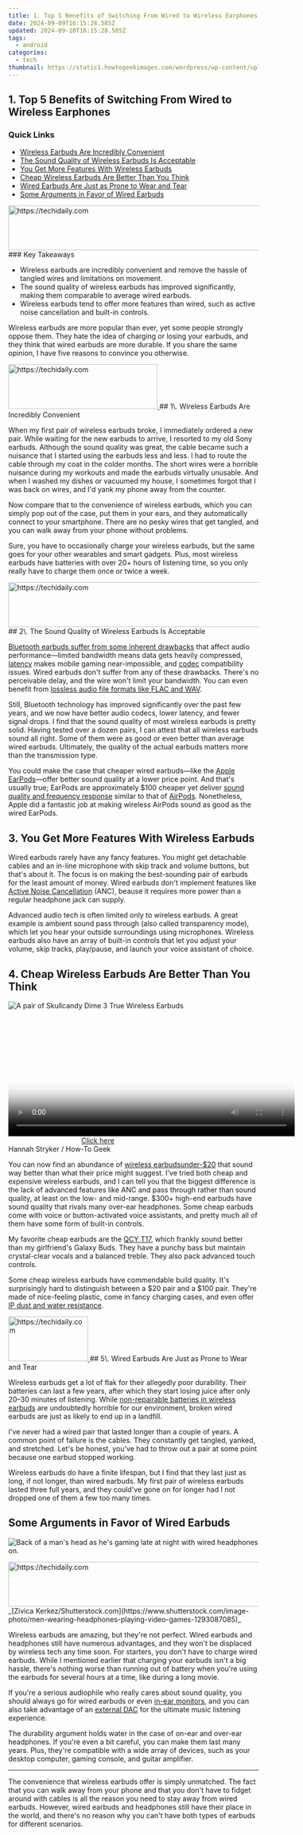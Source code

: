 ```yaml
---
title: 1. Top 5 Benefits of Switching From Wired to Wireless Earphones
date: 2024-09-09T16:15:28.585Z
updated: 2024-09-10T16:15:28.585Z
tags:
  - android
categories:
  - tech
thumbnail: https://static1.howtogeekimages.com/wordpress/wp-content/uploads/wm/2023/10/a-pair-of-marshall-motif-ii-anc-earbuds-laid-out-in-front-of-the-case-1.jpg
---
```


## 1. Top 5 Benefits of Switching From Wired to Wireless Earphones

### Quick Links

* [Wireless Earbuds Are Incredibly Convenient](https://tech-revival.techidaily.com/preparing-your-system-a-quick-guide-to-the-windows-10-creators-edition-upgrade/)
* [The Sound Quality of Wireless Earbuds Is Acceptable](https://tech-revival.techidaily.com/auto-gpt-vs-gpt-4-assessing-the-value-of-using-auto-gpt-without-advanced-capabilities/)
* [You Get More Features With Wireless Earbuds](https://ai-voice-clone.techidaily.com/2024-approved-what-is-ai-voice-over-wondershare-virbo-glossary/)
* [Cheap Wireless Earbuds Are Better Than You Think](https://extra-information.techidaily.com/ace-your-channel-prime-title-generators-for-2024/)
* [Wired Earbuds Are Just as Prone to Wear and Tear](https://extra-support.techidaily.com/in-2024-smartphone-image-editing-the-best-free-layers-and-tools-guide-top-10/)
* [Some Arguments in Favor of Wired Earbuds](https://facebook-video-share.techidaily.com/updated-2024-approved-exploring-hidden-realms-a-comprehensive-guide-to-youtubes-unlisted-videos/)

<!-- affiliate ads begin -->
<a href="https://appsumo.8odi.net/c/5597632/2123748/7443" target="_top" id="2123748">
  <img src="//a.impactradius-go.com/display-ad/7443-2123748" border="0" alt="https://techidaily.com" width="600" height="90"/>
</a>
<img height="0" width="0" src="https://appsumo.8odi.net/i/5597632/2123748/7443" style="position:absolute;visibility:hidden;" border="0" />
<!-- affiliate ads end -->
### Key Takeaways

* Wireless earbuds are incredibly convenient and remove the hassle of tangled wires and limitations on movement.
* The sound quality of wireless earbuds has improved significantly, making them comparable to average wired earbuds.
* Wireless earbuds tend to offer more features than wired, such as active noise cancellation and built-in controls.

 Wireless earbuds are more popular than ever, yet some people strongly oppose them. They hate the idea of charging or losing your earbuds, and they think that wired earbuds are more durable. If you share the same opinion, I have five reasons to convince you otherwise.

<!-- affiliate ads begin -->
<a href="https://aligracehair.sjv.io/c/5597632/2135355/19272" target="_top" id="2135355">
  <img src="//a.impactradius-go.com/display-ad/19272-2135355" border="0" alt="https://techidaily.com" width="300" height="90"/>
</a>
<img height="0" width="0" src="https://aligracehair.sjv.io/i/5597632/2135355/19272" style="position:absolute;visibility:hidden;" border="0" />
<!-- affiliate ads end -->
##  1\. Wireless Earbuds Are Incredibly Convenient

 When my first pair of wireless earbuds broke, I immediately ordered a new pair. While waiting for the new earbuds to arrive, I resorted to my old Sony earbuds. Although the sound quality was great, the cable became such a nuisance that I started using the earbuds less and less. I had to route the cable through my coat in the colder months. The short wires were a horrible nuisance during my workouts and made the earbuds virtually unusable. And when I washed my dishes or vacuumed my house, I sometimes forgot that I was back on wires, and I'd yank my phone away from the counter.

 Now compare that to the convenience of wireless earbuds, which you can simply pop out of the case, put them in your ears, and they automatically connect to your smartphone. There are no pesky wires that get tangled, and you can walk away from your phone without problems.

 Sure, you have to occasionally charge your wireless earbuds, but the same goes for your other wearables and smart gadgets. Plus, most wireless earbuds have batteries with over 20+ hours of listening time, so you only really have to charge them once or twice a week.

<!-- affiliate ads begin -->
<a href="https://appsumo.8odi.net/c/5597632/2130871/7443" target="_top" id="2130871">
  <img src="//a.impactradius-go.com/display-ad/7443-2130871" border="0" alt="https://techidaily.com" width="728" height="90"/>
</a>
<img height="0" width="0" src="https://appsumo.8odi.net/i/5597632/2130871/7443" style="position:absolute;visibility:hidden;" border="0" />
<!-- affiliate ads end -->
##  2\. The Sound Quality of Wireless Earbuds Is Acceptable

[Bluetooth earbuds suffer from some inherent drawbacks](https://media-tips.techidaily.com/bypass-the-sync-expert-techniques-for-uploading-movies-to-your-ipod-independently/) that affect audio performance—limited bandwidth means data gets heavily compressed, [latency](https://extra-guidance.techidaily.com/making-sense-of-virtual-realitys-promise-and-peril-for-2024/) makes mobile gaming near-impossible, and [codec](https://some-guidance.techidaily.com/2024-approved-strategies-for-merging-youtube-music-and-video-content-effectively/) compatibility issues. Wired earbuds don't suffer from any of these drawbacks. There's no perceivable delay, and the wire won't limit your bandwidth. You can even benefit from [lossless audio file formats like FLAC and WAV](https://instagram-clips.techidaily.com/new-2024-approved-scaling-up-instagram-videos-mobile-and-desktop-approaches/).

 Still, Bluetooth technology has improved significantly over the past few years, and we now have better audio codecs, lower latency, and fewer signal drops. I find that the sound quality of most wireless earbuds is pretty solid. Having tested over a dozen pairs, I can attest that all wireless earbuds sound all right. Some of them were as good or even better than average wired earbuds. Ultimately, the quality of the actual earbuds matters more than the transmission type.

 You could make the case that cheaper wired earbuds—like the [Apple EarPods](https://www.amazon.com/Apple-EarPods-3-5mm-Headphone-Plug/dp/B06X16Z7DZ?tag=hotoge-20&ascsubtag=UUhtgUeUpU2001445&asc%5Frefurl=https%3A%2F%2Fwww.howtogeek.com%2Freasons-never-going-back-to-wired-earbuds%2F&asc%5Fcampaign=Evergreen)—offer better sound quality at a lower price point. And that's usually true; EarPods are approximately $100 cheaper yet deliver [sound quality and frequency response](https://www.rtings.com/headphones/tools/compare/apple-earpods-vs-apple-airpods-3rd-generation-truly-wireless/406/29239?usage=19&threshold=0.10) similar to that of [AirPods](https://www.amazon.com/Apple-AirPods-Charging-Latest-Model/dp/B07PXGQC1Q?tag=hotoge-20&ascsubtag=UUhtgUeUpU2001445&asc%5Frefurl=https%3A%2F%2Fwww.howtogeek.com%2Freasons-never-going-back-to-wired-earbuds%2F&asc%5Fcampaign=Evergreen). Nonetheless, Apple did a fantastic job at making wireless AirPods sound as good as the wired EarPods.

##  3\. You Get More Features With Wireless Earbuds

 Wired earbuds rarely have any fancy features. You might get detachable cables and an in-line microphone with skip track and volume buttons, but that's about it. The focus is on making the best-sounding pair of earbuds for the least amount of money. Wired earbuds don't implement features like [Active Noise Cancellation](https://facebook-clips.techidaily.com/updated-step-by-step-sharing-twitch-on-your-fb-page-for-2024/) (ANC), beause it requires more power than a regular headphone jack can supply.

 Advanced audio tech is often limited only to wireless earbuds. A great example is ambient sound pass through (also called transparency mode), which let you hear your outside surroundings using microphones. Wireless earbuds also have an array of built-in controls that let you adjust your volume, skip tracks, play/pause, and launch your voice assistant of choice.

##  4\. Cheap Wireless Earbuds Are Better Than You Think

![A pair of Skullcandy Dime 3 True Wireless Earbuds](https://static1.howtogeekimages.com/wordpress/wp-content/uploads/2023/11/a-pair-of-skullcandy-dime-3-true-wireless-earbuds-1jpg_53263481685_o.jpg) 

<!-- affiliate ads begin -->
<span id="1983472">
					<video width="576" height="240" style="cursor:pointer"
           poster="//a.impactradius-go.com/display-clicktoplayimage/1983472.png"
           onclick="if(!this.playClicked){this.play();this.setAttribute('controls',true);this.playClicked=true;}">
	   <source src="//a.impactradius-go.com/display-ad/22993-1983472">
	   <img src="//a.impactradius-go.com/display-clicktoplayimage/1983472.png" style="border: none; height: 100%; width: 100%; object-fit: contain">
	</video>
	<div style="width:360px;text-align:center"><a href="javascript:window.open(decodeURIComponent('https%3A%2F%2Fhomestyler.sjv.io%2Fc%2F5597632%2F1983472%2F22993'), '_blank');void(0);">Click here</a></div>
</span>
<img height="0" width="0" src="https://imp.pxf.io/i/5597632/1983472/22993" style="position:absolute;visibility:hidden;" border="0" />
<!-- affiliate ads end -->
Hannah Stryker / How-To Geek

 You can now find an abundance of [wireless earbuds](https://win-forum.techidaily.com/manual-methods-for-deleting-crash-dumps-in-windows/)[under-$20](https://screen-mirror.techidaily.com/recommended-best-applications-for-mirroring-your-oppo-reno-8t-screen-drfone-by-drfone-android/) that sound way better than what their price might suggest. I've tried both cheap and expensive wireless earbuds, and I can tell you that the biggest difference is the lack of advanced features like ANC and pass through rather than sound quality, at least on the low- and mid-range. $300+ high-end earbuds have sound quality that rivals many over-ear headphones. Some cheap earbuds come with voice or button-activated voice assistants, and pretty much all of them have some form of built-in controls.

 My favorite cheap earbuds are the [QCY T17](https://www.amazon.com/Bluetooth-QCY-Wireless-Waterproof-Headphones/dp/B09J2DMH3N/?tag=hotoge-20&ascsubtag=UUhtgUeUpU2001445&asc%5Frefurl=https%3A%2F%2Fwww.howtogeek.com%2Freasons-never-going-back-to-wired-earbuds%2F&asc%5Fcampaign=Evergreen), which frankly sound better than my girlfriend's Galaxy Buds. They have a punchy bass but maintain crystal-clear vocals and a balanced treble. They also pack advanced touch controls.

 Some cheap wireless earbuds have commendable build quality. It's surprisingly hard to distinguish between a $20 pair and a $100 pair. They're made of nice-feeling plastic, come in fancy charging cases, and even offer [IP dust and water resistance](https://tech-haven.techidaily.com/how-artificer-intelligence-redefines-what-we-perceive-as-real-or-just-a-story/).

<!-- affiliate ads begin -->
<a href="https://aligracehair.sjv.io/c/5597632/2135366/19272" target="_top" id="2135366">
  <img src="//a.impactradius-go.com/display-ad/19272-2135366" border="0" alt="https://techidaily.com" width="160" height="90"/>
</a>
<img height="0" width="0" src="https://aligracehair.sjv.io/i/5597632/2135366/19272" style="position:absolute;visibility:hidden;" border="0" />
<!-- affiliate ads end -->
##  5\. Wired Earbuds Are Just as Prone to Wear and Tear

 Wireless earbuds get a lot of flak for their allegedly poor durability. Their batteries can last a few years, after which they start losing juice after only 20–30 minutes of listening. While [non-repairable batteries in wireless earbuds](https://eeb.org/non-replaceable-batteries-are-bad-news-for-the-environment-and-consumers-new-research-finds/) are undoubtedly horrible for our environment, broken wired earbuds are just as likely to end up in a landfill.

 I've never had a wired pair that lasted longer than a couple of years. A common point of failure is the cables. They constantly get tangled, yanked, and stretched. Let's be honest, you've had to throw out a pair at some point because one earbud stopped working.

 Wireless earbuds do have a finite lifespan, but I find that they last just as long, if not longer, than wired earbuds. My first pair of wireless earbuds lasted three full years, and they could've gone on for longer had I not dropped one of them a few too many times.

##  Some Arguments in Favor of Wired Earbuds

![Back of a man's head as he's gaming late at night with wired headphones on.](https://static1.howtogeekimages.com/wordpress/wp-content/uploads/2022/03/man-gaming-night-dark-wired-headphones.jpg) 

<!-- affiliate ads begin -->
<a href="https://ephamedtechinc.pxf.io/c/5597632/2123512/26400" target="_top" id="2123512">
  <img src="//a.impactradius-go.com/display-ad/26400-2123512" border="0" alt="https://techidaily.com" width="728" height="90"/>
</a>
<img height="0" width="0" src="https://ephamedtechinc.pxf.io/i/5597632/2123512/26400" style="position:absolute;visibility:hidden;" border="0" />
<!-- affiliate ads end -->
_[Zivica Kerkez/Shutterstock.com](https://www.shutterstock.com/image-photo/men-wearing-headphones-playing-video-games-1293087085)_

 Wireless earbuds are amazing, but they're not perfect. Wired earbuds and headphones still have numerous advantages, and they won't be displaced by wireless tech any time soon. For starters, you don't have to charge wired earbuds. While I mentioned earlier that charging your earbuds isn't a big hassle, there's nothing worse than running out of battery when you're using the earbuds for several hours at a time, like during a long movie.

 If you're a serious audiophile who really cares about sound quality, you should always go for wired earbuds or even [in-ear monitors](https://location-fake.techidaily.com/11-best-location-changers-for-realme-v30t-drfone-by-drfone-virtual-android/), and you can also take advantage of an [external DAC](https://youtube-videos.techidaily.com/choose-your-perfect-wedding-tales-youtubes-finest-8/) for the ultimate music listening experience.

 The durability argument holds water in the case of on-ear and over-ear headphones. If you're even a bit careful, you can make them last many years. Plus, they're compatible with a wide array of devices, such as your desktop computer, gaming console, and guitar amplifier.

---

 The convenience that wireless earbuds offer is simply unmatched. The fact that you can walk away from your phone and that you don't have to fidget around with cables is all the reason you need to stay away from wired earbuds. However, wired earbuds and headphones still have their place in the world, and there's no reason why you can't have both types of earbuds for different scenarios.

<ins class="adsbygoogle"
     style="display:block"
     data-ad-format="autorelaxed"
     data-ad-client="ca-pub-7571918770474297"
     data-ad-slot="1223367746"></ins>



<ins class="adsbygoogle"
     style="display:block"
     data-ad-client="ca-pub-7571918770474297"
     data-ad-slot="8358498916"
     data-ad-format="auto"
     data-full-width-responsive="true"></ins>


